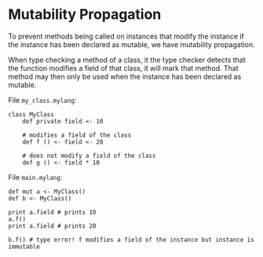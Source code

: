 # Mutability Propagation

To prevent methods being called on instances that modify the instance if the instance has been declared as mutable, we 
have mutability propagation.

When type checking a method of a class, it the type checker detects that the function modifies a field of that class,
it will mark that method. That method may then only be used when the instance has been declared as mutable.

File `my_class.mylang`:

    class MyClass
        def private field <- 10
        
        # modifies a field of the class        
        def f () <- field <- 20
        
        # does not modify a field of the class
        def g () <- field * 10

File `main.mylang`:
    
    def mut a <- MyClass()
    def b <- MyClass()
    
    print a.field # prints 10
    a.f()
    print a.field # prints 20
    
    b.f() # type error! f modifies a field of the instance but instance is immutable
    
